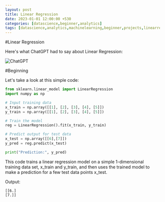 ```yaml
---
layout: post
title: Linear Regression
date: 2023-01-01 12:00:00 +530
categories: [datascience,beginner,analytics]
tags: [datascience,analytics,machinelearning,beginner,projects,linearregression] #TAG Names
---
```


#Linear Regression

Here's what ChatGPT had to say about Linear Regression:

![ChatGPT](https://ibb.co/svnrMjH)


#Beginning

Let's take a look at this simple code:

```Python
from sklearn.linear_model import LinearRegression
import numpy as np

# Input training data
x_train = np.array([[1], [2], [3], [4], [5]])
y_train = np.array([[1], [2], [3], [4], [5]])

# Train the model
reg = LinearRegression().fit(x_train, y_train)

# Predict output for test data
x_test = np.array([[6],[7]])
y_pred = reg.predict(x_test)

print("Prediction:", y_pred)
```

This code trains a linear regression model on a simple 1-dimensional training data set, x_train and y_train, and then uses the trained model to make a prediction for a few test data points x_test.

Output:

```
[[6.]
[7.]]
```